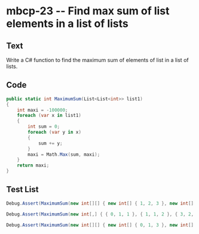 # mbcp-23 -- Find max sum of list elements in a list of lists

## Text

Write a C# function to find the maximum sum of elements of list in a list of lists.

## Code

```csharp
public static int MaximumSum(List<List<int>> list1) 
{
    int maxi = -100000;
    foreach (var x in list1) 
    {
        int sum = 0;
        foreach (var y in x) 
        {
            sum += y;      
        }
        maxi = Math.Max(sum, maxi);
    }
    return maxi;
}
```

## Test List

```csharp
Debug.Assert(MaximumSum(new int[][] { new int[] { 1, 2, 3 }, new int[] { 4, 5, 6 }, new int[] { 10, 11, 12 }, new int[] { 7, 8, 9 } }) == 33);
```

```csharp
Debug.Assert(MaximumSum(new int[,] { { 0, 1, 1 }, { 1, 1, 2 }, { 3, 2, 1 } }) == 6);
```

```csharp
Debug.Assert(MaximumSum(new int[][] { new int[] { 0, 1, 3 }, new int[] { 1, 2, 1 }, new int[] { 9, 8, 2 }, new int[] { 0, 1, 0 }, new int[] { 6, 4, 8 } }) == 19);
```

